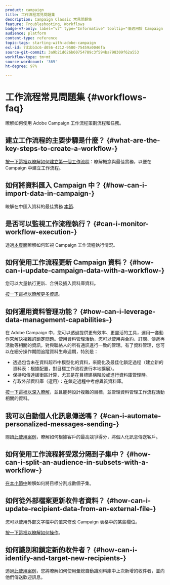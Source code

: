 ```yaml
---
product: campaign
title: 工作流程常見問題集
description: Campaign Classic 常見問題集
feature: Troubleshooting, Workflows
badge-v7-only: label="v7" type="Informative" tooltip="僅適用於 Campaign Classic v7"
audience: platform
content-type: reference
topic-tags: starting-with-adobe-campaign
exl-id: 7d1bb3c6-d056-4212-9500-75459a0046fa
source-git-commit: 3a9b21d626b60754789c3f594ba798309f62a553
workflow-type: tm+mt
source-wordcount: '369'
ht-degree: 97%

---
```


# 工作流程常見問題集 {#workflows-faq}



瞭解如何使用 Adobe Campaign 工作流程策劃流程和任務。

## 建立工作流程的主要步驟是什麼？ {#what-are-the-key-steps-to-create-a-workflow-}

[按一下這裡以瞭解如何建立第一個工作流程](../../workflow/using/building-a-workflow.md)：瞭解概念與最佳實務，以便在 Campaign 中建立工作流程。

## 如何將資料匯入 Campaign 中？ {#how-can-i-import-data-in-campaign-}

瞭解在中匯入資料的最佳實務 [本節](../../platform/using/import-export-best-practices.md).

## 是否可以監視工作流程執行？ {#can-i-monitor-workflow-execution-}

透過[本頁面](../../workflow/using/starting-a-workflow.md)瞭解如何監視 Campaign 工作流程執行情況。

## 如何使用工作流程更新 Campaign 資料？ {#how-can-i-update-campaign-data-with-a-workflow-}

您可以大量執行更新、合併及插入資料庫資料。

[按一下這裡以瞭解更多資訊](../../workflow/using/update-data.md)。

## 如何運用資料管理功能？ {#how-can-i-leverage-data-management-capabilities-}

在 Adobe Campaign 中，您可以透過提供更有效率、更靈活的工具，運用一套動作來解決複雜的鎖定問題。使用資料管理活動，您可以使用與合約、訂閱、傳遞再活動等相關的資訊，對與聯絡人的所有通訊進行一致的管理。有了資料管理，您可以在細分操作期間追蹤資料生命週期，特別是：

* 透過包含未在資料超市中模型化的資料，來簡化及最佳化鎖定過程（建立新的資料表：根據配置，對目標工作流程進行本地擴展）。
* 保持和傳達緩衝區計算，尤其是在目標建構階段或進行資料庫管理時。
* 存取外部資料庫（選用）：在鎖定過程中考慮異質資料庫。

[按一下這裡以深入瞭解](../../workflow/using/targeting-data.md#data-management)，並且能夠設計複雜的目標，並管理資料管理工作流程活動相關的資料。

## 我可以自動個人化訊息傳送嗎？ {#can-i-automate-personalized-messages-sending-}

閱讀[此使用案例](../../workflow/using/enriching-data.md)，瞭解如何根據客戶的最高競爭得分，將個人化訊息傳送客戶。

## 如何使用工作流程將受眾分隔到子集中？ {#how-can-i-split-an-audience-in-subsets-with-a-workflow-}

[在本小節中](../../workflow/using/split.md)瞭解如何將目標分割成數個子集。

## 如何從外部檔案更新收件者資料？ {#how-can-i-update-recipient-data-from-an-external-file-}

您可以使用外部文字檔中的值來修改 Campaign 表格中的某些欄位。

[按一下這裡以瞭解如何操作](../../platform/using/import-operations-samples.md#example--enrich-the-values-with-those-of-an-external-file)。

## 如何識別和鎖定新的收件者？ {#how-can-i-identify-and-target-new-recipients-}

透過[此使用案例](../../workflow/using/using-aggregates.md)，您將瞭解如何使用彙總自動識別料庫中上次新增的收件者，並向他們傳送歡迎訊息。
